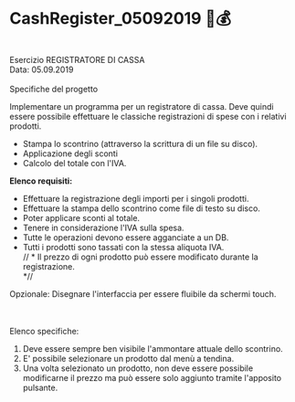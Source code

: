 # CashRegister_05092019 💸💰
<br>
Esercizio REGISTRATORE DI CASSA
<br>
Data: 05.09.2019
<br><br>
Specifiche del progetto

Implementare un programma per un registratore di cassa.
Deve quindi essere possibile effettuare le classiche registrazioni di spese
con i relativi prodotti.

- Stampa lo scontrino (attraverso la scrittura di un file su disco).
- Applicazione degli sconti
- Calcolo del totale con l'IVA.

<b>Elenco requisiti:</b><br>

- Effettuare la registrazione degli importi per i singoli prodotti.
- Effettuare la stampa dello scontrino come file di testo su disco.
- Poter applicare sconti al totale.
- Tenere in considerazione l'IVA sulla spesa.
- Tutte le operazioni devono essere agganciate a un DB. 
- Tutti i prodotti sono tassati con la stessa aliquota IVA. <br>
// * Il prezzo di ogni prodotto può essere modificato durante la registrazione. <br/> *//

Opzionale: Disegnare l'interfaccia per essere fluibile da schermi touch.

<br><br>
Elenco specifiche: <br/>
1. Deve essere sempre ben visibile l'ammontare attuale dello scontrino. <br/>
2. E' possibile selezionare un prodotto dal menù a tendina.
3. Una volta selezionato un prodotto, non deve essere possibile modificarne il prezzo ma può essere solo aggiunto tramite l'apposito pulsante.
